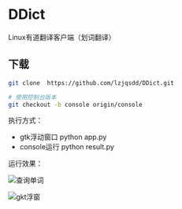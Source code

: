 # DDict
Linux有道翻译客户端（划词翻译）

## 下载
```bash
git clone  https://github.com/lzjqsdd/DDict.git

# 使用控制台版本
git checkout -b console origin/console
```

执行方式：
- gtk浮动窗口 python app.py
- console运行 python result.py

运行效果：


![查询单词](https://github.com/lzjqsdd/DDict/blob/master/images/console.png?raw=true)


![gkt浮窗](https://github.com/lzjqsdd/DDict/blob/master/images/app.png?raw=true)
